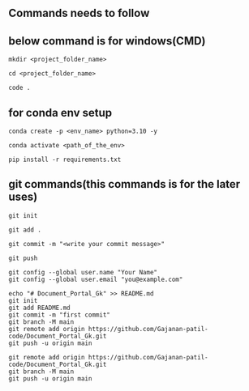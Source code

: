 ## Commands needs to follow

## below command is for windows(CMD)

```
mkdir <project_folder_name>
```

```
cd <project_folder_name>
```

```
code .
```

## for conda env setup

```
conda create -p <env_name> python=3.10 -y
```

```
conda activate <path_of_the_env>
```

```
pip install -r requirements.txt
```

## git commands(this commands is for the later uses)

```
git init
```

```
git add .
```

```
git commit -m "<write your commit message>"
```

```
git push
```

```
git config --global user.name "Your Name"
git config --global user.email "you@example.com"

```

```
echo "# Document_Portal_Gk" >> README.md
git init
git add README.md
git commit -m "first commit"
git branch -M main
git remote add origin https://github.com/Gajanan-patil-code/Document_Portal_Gk.git
git push -u origin main

```

```
git remote add origin https://github.com/Gajanan-patil-code/Document_Portal_Gk.git
git branch -M main
git push -u origin main

```

